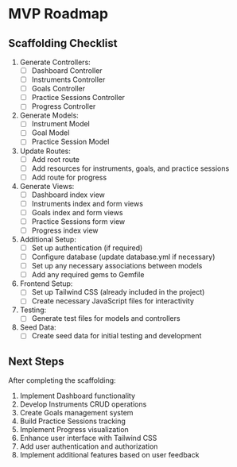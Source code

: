 # MVP Roadmap

## Scaffolding Checklist

1. Generate Controllers:
   - [ ] Dashboard Controller
   - [ ] Instruments Controller
   - [ ] Goals Controller
   - [ ] Practice Sessions Controller
   - [ ] Progress Controller

2. Generate Models:
   - [ ] Instrument Model
   - [ ] Goal Model
   - [ ] Practice Session Model

3. Update Routes:
   - [ ] Add root route
   - [ ] Add resources for instruments, goals, and practice sessions
   - [ ] Add route for progress

4. Generate Views:
   - [ ] Dashboard index view
   - [ ] Instruments index and form views
   - [ ] Goals index and form views
   - [ ] Practice Sessions form view
   - [ ] Progress index view

5. Additional Setup:
   - [ ] Set up authentication (if required)
   - [ ] Configure database (update database.yml if necessary)
   - [ ] Set up any necessary associations between models
   - [ ] Add any required gems to Gemfile

6. Frontend Setup:
   - [ ] Set up Tailwind CSS (already included in the project)
   - [ ] Create necessary JavaScript files for interactivity

7. Testing:
   - [ ] Generate test files for models and controllers

8. Seed Data:
   - [ ] Create seed data for initial testing and development

## Next Steps

After completing the scaffolding:

1. Implement Dashboard functionality
2. Develop Instruments CRUD operations
3. Create Goals management system
4. Build Practice Sessions tracking
5. Implement Progress visualization
6. Enhance user interface with Tailwind CSS
7. Add user authentication and authorization
8. Implement additional features based on user feedback
